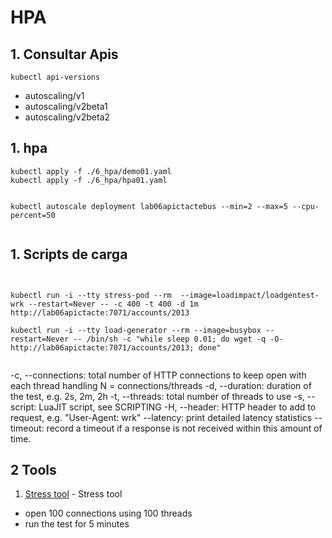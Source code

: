 # HPA

## 1. Consultar Apis

```
kubectl api-versions
```

* autoscaling/v1
* autoscaling/v2beta1
* autoscaling/v2beta2

## 1. hpa

```
kubectl apply -f ./6_hpa/demo01.yaml
kubectl apply -f ./6_hpa/hpa01.yaml


kubectl autoscale deployment lab06apictactebus --min=2 --max=5 --cpu-percent=50


```

## 1. Scripts de carga
```


kubectl run -i --tty stress-pod --rm  --image=loadimpact/loadgentest-wrk --restart=Never -- -c 400 -t 400 -d 1m http://lab06apictacte:7071/accounts/2013

kubectl run -i --tty load-generator --rm --image=busybox --restart=Never -- /bin/sh -c "while sleep 0.01; do wget -q -O- http://lab06apictacte:7071/accounts/2013; done"


```

-c, --connections: total number of HTTP connections to keep open with each thread handling N = connections/threads
-d, --duration:    duration of the test, e.g. 2s, 2m, 2h
-t, --threads:     total number of threads to use
-s, --script:      LuaJIT script, see SCRIPTING
-H, --header:      HTTP header to add to request, e.g. "User-Agent: wrk"
    --latency:     print detailed latency statistics
    --timeout:     record a timeout if a response is not received within
                   this amount of time.


## 2 Tools

1. [Stress tool](https://github.com/wg/wrk) - Stress tool
* open 100 connections using 100 threads
* run the test for 5 minutes